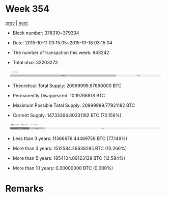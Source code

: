 # Week 354

[prev](week0353.md) | [next](week0355.md)

- Block number: 378310~379334

- Date: 2015-10-11 03:15:05~2015-10-18 03:15:04

- The number of transaction this week: 943242

- Total utxo: 33203273

![](../images/mined_week0354.png)

- Theoretical Total Supply: 20999999.97690000 BTC

- Permanently Disappeared: 10.19768818 BTC

- Maximum Possible Total Supply: 20999989.77921182 BTC

- Current Supply: 14733364.80231182 BTC (70.159%)

![](../images/year_week0354.png)


- Less than 3 years: 11366676.44469759 BTC (77.149%)

- More than 3 years: 1512584.26638285 BTC (10.266%)

- More than 5 years: 1854104.09123138 BTC (12.584%)

- More than 10 years: 0.00000000 BTC (0.000%)

# Remarks

